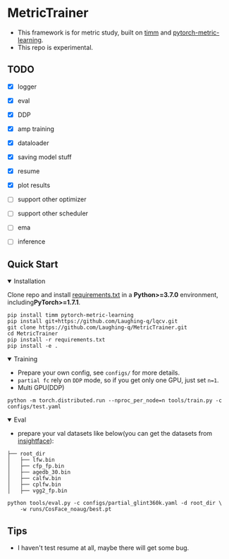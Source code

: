 # MetricTrainer
- This framework is for metric study, built on [timm](https://github.com/rwightman/pytorch-image-models) and [pytorch-metric-learning](https://github.com/KevinMusgrave/pytorch-metric-learning).
- This repo is experimental.

## TODO
- [X] logger
- [X] eval
- [X] DDP
- [X] amp training
- [X] dataloader
- [X] saving model stuff
- [X] resume
- [X] plot results
- [ ] support other optimizer
- [ ] support other scheduler
- [ ] ema
- [ ] inference


## Quick Start

<details open>
<summary>Installation</summary>

Clone repo and install [requirements.txt](https://github.com/Laughing-q/yolov5-q/blob/master/requirements.txt) in a
**Python>=3.7.0** environment, including**PyTorch>=1.7.1**.

```shell
pip install timm pytorch-metric-learning
pip install git+https://github.com/Laughing-q/lqcv.git
git clone https://github.com/Laughing-q/MetricTrainer.git
cd MetricTrainer
pip install -r requirements.txt
pip install -e .
```

</details>

<details open>
<summary>Training</summary>

- Prepare your own config, see `configs/` for more details.
- `partial fc` rely on `DDP` mode, so if you get only one GPU, just set `n=1`.
- Multi GPU(DDP)
```shell
python -m torch.distributed.run --nproc_per_node=n tools/train.py -c configs/test.yaml
```
</details>

<details open>
<summary>Eval</summary>

- prepare your val datasets like below(you can get the datasets from [insightface](https://github.com/deepinsight/insightface.git)):
```plain
├── root_dir
│   ├── lfw.bin
│   ├── cfp_fp.bin
│   ├── agedb_30.bin
│   ├── calfw.bin
│   ├── cplfw.bin
│   ├── vgg2_fp.bin
```

```shell
python tools/eval.py -c configs/partial_glint360k.yaml -d root_dir \
    -w runs/CosFace_noaug/best.pt
```

</details>

## Tips
- I haven't test resume at all, maybe there will get some bug.
